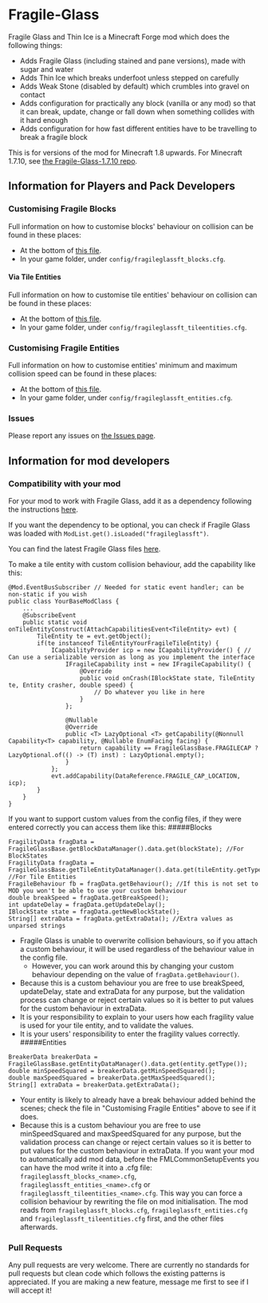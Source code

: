 # Fragile-Glass
Fragile Glass and Thin Ice is a Minecraft Forge mod which does the following things:
* Adds Fragile Glass (including stained and pane versions), made with sugar and water
* Adds Thin Ice which breaks underfoot unless stepped on carefully
* Adds Weak Stone (disabled by default) which crumbles into gravel on contact
* Adds configuration for practically any block (vanilla or any mod) so that it can break, update, change or fall down when something collides with it hard enough
* Adds configuration for how fast different entities have to be travelling to break a fragile block

This is for versions of the mod for Minecraft 1.8 upwards.
For Minecraft 1.7.10, see [the Fragile-Glass-1.7.10 repo](https://github.com/fredtargaryen/Fragile-Glass-1.7.10).

## Information for Players and Pack Developers
### Customising Fragile Blocks
Full information on how to customise blocks' behaviour on collision can be found in these places:
* At the bottom of [this file](https://github.com/fredtargaryen/Fragile-Glass/blob/master/src/main/java/com/fredtargaryen/fragileglass/world/BlockDataManager.java).
* In your game folder, under `config/fragileglassft_blocks.cfg`.
#### Via Tile Entities
Full information on how to customise tile entities' behaviour on collision can be found in these places:
* At the bottom of [this file](https://github.com/fredtargaryen/Fragile-Glass/blob/master/src/main/java/com/fredtargaryen/fragileglass/world/TileEntityDataManager.java).
* In your game folder, under `config/fragileglassft_tileentities.cfg`.
### Customising Fragile Entities
Full information on how to customise entities' minimum and maximum collision speed can be found in these places:
* At the bottom of [this file](https://github.com/fredtargaryen/Fragile-Glass/blob/master/src/main/java/com/fredtargaryen/fragileglass/world/EntityDataManager.java).
* In your game folder, under `config/fragileglassft_entities.cfg`.
### Issues
Please report any issues on [the Issues page](https://github.com/fredtargaryen/Fragile-Glass/issues).

## Information for mod developers
### Compatibility with your mod
For your mod to work with Fragile Glass, add it as a dependency following the instructions [here](https://github.com/MinecraftForge/ForgeGradle/wiki/Dependencies). 

If you want the dependency to be optional, you can check if Fragile Glass was loaded with `ModList.get().isLoaded("fragileglassft")`.

You can find the latest Fragile Glass files [here](https://minecraft.curseforge.com/projects/fragile-glass-and-thin-ice/files).

To make a tile entity with custom collision behaviour, add the capability like this:
```
@Mod.EventBusSubscriber // Needed for static event handler; can be non-static if you wish
public class YourBaseModClass {
    ...
    @SubscribeEvent
    public static void onTileEntityConstruct(AttachCapabilitiesEvent<TileEntity> evt) {
        TileEntity te = evt.getObject();
        if(te instanceof TileEntityYourFragileTileEntity) {
            ICapabilityProvider icp = new ICapabilityProvider() { // Can use a serializable version as long as you implement the interface
                IFragileCapability inst = new IFragileCapability() {
                    @Override
                    public void onCrash(IBlockState state, TileEntity te, Entity crasher, double speed) {
                        // Do whatever you like in here
                    }
                };

                @Nullable
                @Override
                public <T> LazyOptional <T> getCapability(@Nonnull Capability<T> capability, @Nullable EnumFacing facing) {
                    return capability == FragileGlassBase.FRAGILECAP ? LazyOptional.of(() -> (T) inst) : LazyOptional.empty();
                }
            };
            evt.addCapability(DataReference.FRAGILE_CAP_LOCATION, icp);
        }
    }
}
```
If you want to support custom values from the config files, if they were entered correctly you can access them like this:
#####Blocks
```
FragilityData fragData = FragileGlassBase.getBlockDataManager().data.get(blockState); //For BlockStates
FragilityData fragData = FragileGlassBase.getTileEntityDataManager().data.get(tileEntity.getType()); //For Tile Entities
FragileBehaviour fb = fragData.getBehaviour(); //If this is not set to MOD you won't be able to use your custom behaviour
double breakSpeed = fragData.getBreakSpeed();
int updateDelay = fragData.getUpdateDelay();
IBlockState state = fragData.getNewBlockState();
String[] extraData = fragData.getExtraData(); //Extra values as unparsed strings
```
* Fragile Glass is unable to overwrite collision behaviours, so if you attach a custom behaviour, it will be used regardless of the behaviour value in the config file.
  * However, you can work around this by changing your custom behaviour depending on the value of `fragData.getBehaviour()`.
* Because this is a custom behaviour you are free to use breakSpeed, updateDelay, state and extraData for any purpose,
but the validation process can change or reject certain values so it is better to put values for the custom behaviour in extraData.
* It is your responsibility to explain to your users how each fragility value is used for your tile entity, and to validate the values.
* It is your users' responsibility to enter the fragility values correctly.
#####Entities
```
BreakerData breakerData = FragileGlassBase.getEntityDataManager().data.get(entity.getType());
double minSpeedSquared = breakerData.getMinSpeedSquared();
double maxSpeedSquared = breakerData.getMaxSpeedSquared();
String[] extraData = breakerData.getExtraData();
```
* Your entity is likely to already have a break behaviour added behind the scenes; check the file in "Customising Fragile Entities" above to see if it does.
* Because this is a custom behaviour you are free to use minSpeedSquared and maxSpeedSquared for any purpose, but the validation process can change or reject certain values so it is better to put values for the custom behaviour in extraData.
If you want your mod to automatically add mod data, before the FMLCommonSetupEvents you can have the mod write it into a .cfg file: `fragileglassft_blocks_<name>.cfg`, `fragileglassft_entities_<name>.cfg` or `fragileglassft_tileentities_<name>.cfg`. This way you can force a collision behaviour by rewriting the file on mod initialisation. The mod reads from `fragileglassft_blocks.cfg`, `fragileglassft_entities.cfg` and `fragileglassft_tileentities.cfg` first, and the other files afterwards.
### Pull Requests
Any pull requests are very welcome. There are currently no standards for pull requests but clean code which
follows the existing patterns is appreciated. If you are making a new feature, message me first to see
if I will accept it!
